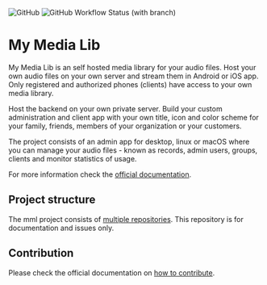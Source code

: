 ![GitHub](https://img.shields.io/github/license/we-kode/mml.project?logo=license&style=for-the-badge) ![GitHub Workflow Status (with branch)](https://img.shields.io/github/actions/workflow/status/we-kode/mml.project/deploy.yml?label=Deploy%20to%20GitHub%20Pages&logo=github&style=for-the-badge)

# My Media Lib

My Media Lib is an self hosted media library for your audio files. Host your own audio files on your own server and stream them in Android or iOS app. Only registered and authorized phones (clients) have access to your own media library.

Host the backend on your own private server. Build your custom administration and client app with your own title, icon and color scheme for your family, friends, members of your organization or your customers.

The project consists of an admin app for desktop, linux or macOS where you can manage your audio files - known as records, admin users, groups, clients and monitor statistics of usage.

For more information check the [official documentation](https://we-kode.github.io/mml.project/).

## Project structure

The mml project consists of [multiple repositories](https://github.com/we-kode?q=.mml&type=all&language=&sort=). This repository is for documentation and issues only.

## Contribution

Please check the official documentation on [how to contribute](https://we-kode.github.io/mml.project/contribution).
